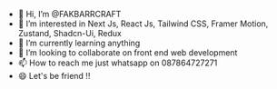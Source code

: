 - 👋 Hi, I’m @FAKBARRCRAFT
- 👀 I’m interested in Next Js, React Js, Tailwind CSS, Framer Motion, Zustand, Shadcn-Ui, Redux
- 🌱 I’m currently learning anything
- 💞️ I’m looking to collaborate on front end web development
- 📫 How to reach me just whatsapp on 087864727271
- 😄 Let's be friend !!

<!---
FAKBARRCRAFT/FAKBARRCRAFT is a ✨ special ✨ repository because its `README.md` (this file) appears on your GitHub profile.
You can click the Preview link to take a look at your changes.
--->
